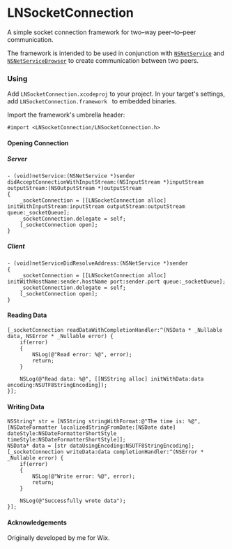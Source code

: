 # LNSocketConnection

A simple socket connection framework for two–way peer–to–peer communication.

The framework is intended to be used in conjunction with [`NSNetService`](https://developer.apple.com/documentation/foundation/nsnetservice?language=objc) and [`NSNetServiceBrowser`](https://developer.apple.com/documentation/foundation/nsnetservicebrowser?language=objc) to create communication between two peers.

### Using

Add `LNSocketConnection.xcodeproj` to your project. In your target's settings, add `LNSocketConnection.framework ` to embedded binaries.

Import the framework's umbrella header:

```objc
#import <LNSocketConnection/LNSocketConnection.h>
```

#### Opening Connection

##### Server

```objc
- (void)netService:(NSNetService *)sender didAcceptConnectionWithInputStream:(NSInputStream *)inputStream outputStream:(NSOutputStream *)outputStream
{
	_socketConnection = [[LNSocketConnection alloc] initWithInputStream:inputStream outputStream:outputStream queue:_socketQueue];
	_socketConnection.delegate = self;
	[_socketConnection open];
}
```

##### Client

```objc
- (void)netServiceDidResolveAddress:(NSNetService *)sender
{
	_socketConnection = [[LNSocketConnection alloc] initWithHostName:sender.hostName port:sender.port queue:_socketQueue];
	_socketConnection.delegate = self;
	[_socketConnection open];
}
```

#### Reading Data

```objc
[_socketConnection readDataWithCompletionHandler:^(NSData * _Nullable data, NSError * _Nullable error) {
	if(error)
	{
		NSLog(@"Read error: %@", error);
		return;
	}
		
	NSLog(@"Read data: %@", [[NSString alloc] initWithData:data encoding:NSUTF8StringEncoding]);
}];
```

#### Writing Data

```objc
NSString* str = [NSString stringWithFormat:@"The time is: %@", [NSDateFormatter localizedStringFromDate:[NSDate date] dateStyle:NSDateFormatterShortStyle timeStyle:NSDateFormatterShortStyle]];
NSData* data = [str dataUsingEncoding:NSUTF8StringEncoding];
[_socketConnection writeData:data completionHandler:^(NSError * _Nullable error) {	
	if(error)
	{
		NSLog(@"Write error: %@", error);
		return;
	}
	
	NSLog(@"Successfully wrote data");
}];

```

#### Acknowledgements

Originally developed by me for Wix.